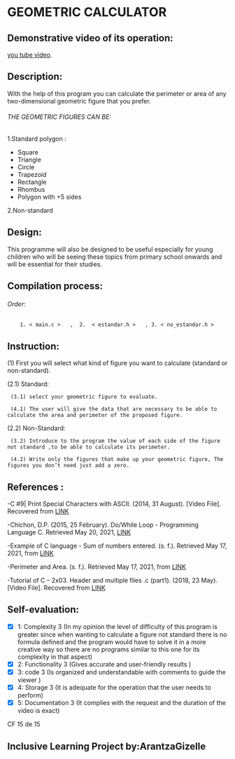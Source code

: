 # GEOMETRIC CALCULATOR

## Demonstrative video of its operation:      


  [you tube video](https://youtu.be/2DCFlixyOHs).


## Description: 
With the help of this program you can calculate the perimeter or area of any two-dimensional geometric figure that you prefer.

###### THE GEOMETRIC FIGURES CAN BE:

1.Standard polygon :

   -  Square
   -  Triangle
   -  Circle
   -  Trapezoid
   -  Rectangle
   -  Rhombus
   -  Polygon with +5 sides
   
 2.Non-standard

## Design: 
This programme will also be designed to be useful especially for young children who will be seeing these topics from primary
school onwards and will be essential for their studies.

## Compilation process:

###### Order:

        1. < main.c >   ,  2.  < estandar.h >   , 3. < no_estandar.h >
        
## Instruction:

(1) First you will select what kind of figure you want to calculate (standard or non-standard).
    
(2.1) Standard:
       
     (3.1) select your geometric figure to evaluate.
       
     (4.1) The user will give the data that are necessary to be able to calculate the area and perimeter of the proposed figure.
    
(2.2) Non-Standard:
        
     (3.2) Introduce to the program the value of each side of the figure not standard ,to be able to calculate its perimeter.
        
     (4.2) Write only the figures that make up your geometric figure, The figures you don’t need just add a zero.
        
## References :

  -C #9| Print Special Characters with ASCII. (2014, 31 August). [Video File]. Recovered from [LINK](https://www.youtube.com/watch?v=lfM3CvLL_1k&feature=youtu.be)
           
  -Chichon, D.P. (2015, 25 February). Do/While Loop - Programming Language C. Retrieved May 20, 2021, [LINK](https://www.aulafacil.com/cursos/programacion/lenguaje-de-programacion-c/bucle-do-while-l16803)
           
   -Example of C language - Sum of numbers entered. (s. f.). Retrieved May 17, 2021, from [LINK](https://www.abrirllave.com/c/ejemplo-suma-de-numeros-introducidos.php)
           
   -Perimeter and Area. (s. f.). Retrieved May 17, 2021, from [LINK](https://www.montereyinstitute.org/courses/DevelopmentalMath/TEXTGROUP-1-8_RESOURCE/U07_L2_T2_text_final_es.html)
           
   -Tutorial of C – 2x03. Header and multiple files .c (part1). (2018, 23 May). [Video File]. Recovered from [LINK](https://www.youtube.com/watch?v=Aq9fXMevXis&feature=youtu.be)
           

## Self-evaluation:

- [x] 1: Complexity 3 (In my opinion the level of difficulty of this program is greater since when wanting to calculate a figure not standard there is no formula defined and the program would have to solve it in a more creative way so there are no programs similar to this one for its complexity in that aspect)
- [x] 2: Functionality 3 (Gives accurate and user-friendly results  )
- [x] 3: code 3 (Is organized and understandable with comments to guide the viewer )
- [x] 4: Storage 3 (It is adequate for the operation that the user needs to perform)
- [x] 5: Documentation 3 (It complies with the request and the duration of the video is exact)

CF 15 de 15

## Inclusive Learning Project by:ArantzaGizelle
